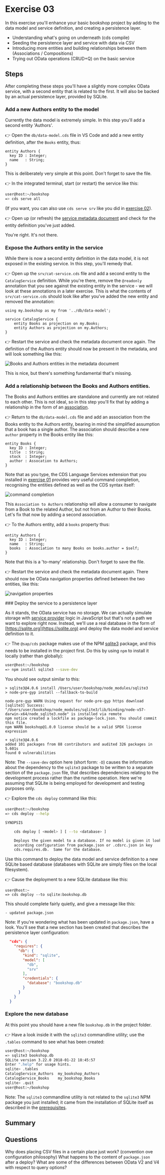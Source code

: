 # Exercise 03

In this exercise you'll enhance your basic bookshop project by adding to the data model and service definition, and creating a persistence layer.

- Understanding what's going on underneath (cds compile)
- Seeding the persistence layer and service with data via CSV
- Introducing more entities and building relationships between them (Associations / Compositions)
- Trying out OData operations (CRUD+Q) on the basic service


## Steps

After completing these steps you'll have a slightly more complex OData service, with a second entity that is related to the first. It will also be backed by an actual persistence layer, provided by SQLite.


### Add a new Authors entity to the model

Currently the data model is extremely simple. In this step you'll add a second entity 'Authors'.

:point_right: Open the `db/data-model.cds` file in VS Code and add a new entity definition, after the `Books` entity, thus:

```cds
entity Authors {
  key ID : Integer;
  name   : String;
}
```

This is deliberately very simple at this point. Don't forget to save the file.

:point_right: In the integrated terminal, start (or restart) the service like this:

```sh
user@host:~/bookshop
=> cds serve all
```

(If you want, you can also use `cds serve srv` like you did in [exercise 02](../02/)).

:point_right: Open up (or refresh) the [service metadata document](http://localhost:4004/catalog/$metadata) and check for the entity definition you've just added.

You're right. It's not there.


### Expose the Authors entity in the service

While there is now a second entity definition in the data model, it is not exposed in the existing service. In this step, you'll remedy that.

:point_right: Open up the `srv/cat-service.cds` file and add a second entity to the `CatalogService` definition. While you're there, remove the `@readonly` annotation that you see against the existing entity in the service - we will look at these annotations in a later exercise. This is what the contents of `srv/cat-service.cds` should look like after you've added the new entity and removed the annotation:

```cds
using my.bookshop as my from '../db/data-model';

service CatalogService {
    entity Books as projection on my.Books;
    entity Authors as projection on my.Authors;
}
```

:point_right: Restart the service and check the metadata document once again. The definition of the Authors entity should now be present in the metadata, and will look something like this:

![Books and Authors entities in the metadata document](books-authors-metadata-document.png)

This is nice, but there's something fundamental that's missing.


### Add a relationship between the Books and Authors entities.

The Books and Authors entities are standalone and currently are not related to each other. This is not ideal, so in this step you'll fix that by adding a relationship in the form of an [association](https://help.sap.com/viewer/65de2977205c403bbc107264b8eccf4b/Cloud/en-US/9ead8e4701d04848a6fdc84356723a52.html).

:point_right: Return to the `db/data-model.cds` file and add an association from the Books entity to the Authors entity, bearing in mind the simplified assumption that a book has a single author. The association should describe a new `author` property in the Books entity like this:

```cds
entity Books {
  key ID : Integer;
  title  : String;
  stock  : Integer;
  author : Assocation to Authors;
}
```

Note that as you type, the CDS Language Services extension that you installed in [exercise 01](../01/) provides very useful command completion, recognising the entities defined as well as the CDS syntax itself:

![command completion](command-completion.png)

This `Association to Authors` relationship will allow a consumer to navigate from a Book to the related Author, but not from an Author to their Books. Let's fix that now by adding a second association.

:point_right: To the Authors entity, add a `books` property thus:

```cds
entity Authors {
  key ID : Integer;
  name   : String;
  books  : Association to many Books on books.author = $self;
}
```

Note that this is a 'to-many' relationship. Don't forget to save the file.

:point_right: Restart the service and check the metadata document again. There should now be OData navigation properties defined between the two entities, like this:

![navigation properties](navigation-properties.png)


### Deploy the service to a persistence layer

As it stands, the OData service has no storage. We can actually simulate storage with [service provider](https://help.sap.com/viewer/65de2977205c403bbc107264b8eccf4b/Cloud/en-US/b9c34890348b4f2184e07a6731bce50b.html) logic in JavaScript but that's not a path we want to explore right now. Instead, we'll use a real database in the form of [https://sqlite.org](https://sqlite.org) and deploy the data model and service definition to it.

:point_right: The `@sap/cds` package makes use of the NPM [sqlite3](https://www.npmjs.com/package/sqlite3) package, and this needs to be installed in the project first. Do this by using `npm` to install it locally (rather than globally):

```sh
user@host:~/bookshop
=> npm install sqlite3 --save-dev
```

You should see output similar to this:

```
> sqlite3@4.0.6 install /Users/user/bookshop/node_modules/sqlite3
> node-pre-gyp install --fallback-to-build

node-pre-gyp WARN Using request for node-pre-gyp https download
[sqlite3] Success: "/Users/user/bookshop/node_modules/sqlite3/lib/binding/node-v57-darwin-x64/node_sqlite3.node" is installed via remote
npm notice created a lockfile as package-lock.json. You should commit this file.
npm WARN bookshop@1.0.0 license should be a valid SPDX license expression

+ sqlite3@4.0.6
added 101 packages from 88 contributors and audited 326 packages in 5.601s
found 0 vulnerabilities
```

Note: The `--save-dev` option here (short form: `-D`) causes the information about the dependency to the `sqlite3` package to be written to a separate section of the `package.json` file, that describes dependencies relating to the development process rather than the runtime operation. Here we're assuming that SQLite is being employed for development and testing purposes only.

:point_right: Explore the `cds deploy` command like this:

```sh
user@host:~/bookshop
=> cds deploy --help

SYNOPSIS

    cds deploy [ <model> ] [ --to <database> ]

    Deploys the given model to a database. If no model is given it looks up
    according configuration from package.json or .cdsrc.json in key
    cds.requires.db.  Same for the database.
```

Use this command to deploy the data model and service definition to a new SQLite based database (databases with SQLite are simply files on the local filesystem).

:point_right: Cause the deployment to a new SQLite database like this:

```
user@host:~
=> cds deploy --to sqlite:bookshop.db
```

This should complete fairly quietly, and give a message like this:

```
- updated package.json
```

Note: If you're wondering what has been updated in `package.json`, have a look. You'll see that a new section has been created that describes the persistence layer configuration:

```json
  "cds": {
    "requires": {
      "db": {
        "kind": "sqlite",
        "model": [
          "db",
          "srv"
        ],
        "credentials": {
          "database": "bookshop.db"
        }
      }
    }
  }
```


### Explore the new database

At this point you should have a new file `bookshop.db` in the project folder.

:point_right: Have a look inside it with the `sqlite3` commandline utility; use the `.tables` command to see what has been created:

```sh
user@host:~/bookshop
=> sqlite3 bookshop.db
SQLite version 3.22.0 2018-01-22 18:45:57
Enter ".help" for usage hints.
sqlite> .tables
CatalogService_Authors  my_bookshop_Authors
CatalogService_Books    my_bookshop_Books
sqlite> .quit
user@host:~/bookshop
```

Note: The `sqlite3` commandline utility is not related to the `sqlite3` NPM package you just installed; it came from the installation of SQLite itself as described in the [prerequisites](../prerequisites.md).




## Summary



## Questions

Why does placing CSV files in a certain place just work? (convention ove configuration philosophy)
What happens to the content of `package.json` after a deploy?
What are some of the differences between OData V2 and V4 with respect to query options?

